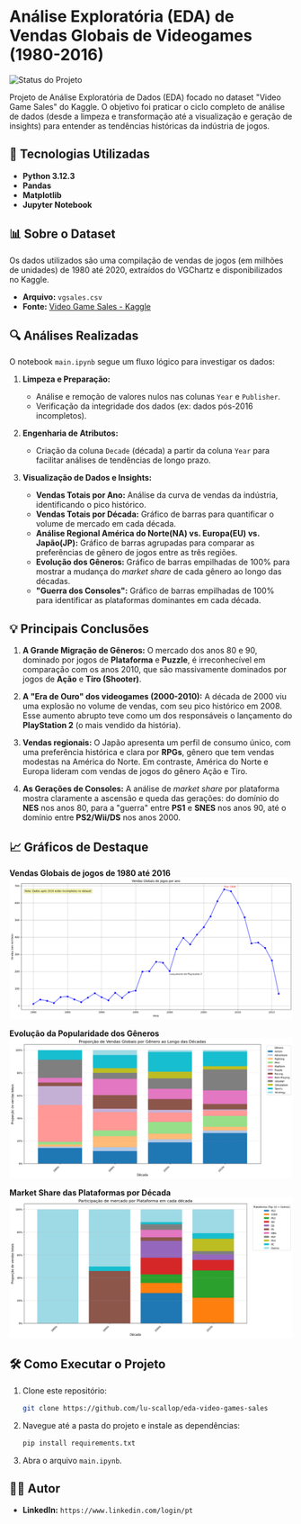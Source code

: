 # Análise Exploratória (EDA) de Vendas Globais de Videogames (1980-2016)

![Status do Projeto](https://img.shields.io/badge/status-conclu%C3%ADdo-green)

Projeto de Análise Exploratória de Dados (EDA) focado no dataset "Video Game Sales" do Kaggle. O objetivo foi praticar o ciclo completo de análise de dados (desde a limpeza e transformação até a visualização e geração de insights) para entender as tendências históricas da indústria de jogos.

## 🚀 Tecnologias Utilizadas

* **Python 3.12.3**
* **Pandas** 
* **Matplotlib**
* **Jupyter Notebook** 

## 📊 Sobre o Dataset

Os dados utilizados são uma compilação de vendas de jogos (em milhões de unidades) de 1980 até 2020, extraídos do VGChartz e disponibilizados no Kaggle.

* **Arquivo:** `vgsales.csv`
* **Fonte:** [Video Game Sales - Kaggle](https://www.kaggle.com/datasets/gregorut/videogamesales)

## 🔍 Análises Realizadas

O notebook `main.ipynb` segue um fluxo lógico para investigar os dados:

1.  **Limpeza e Preparação:**
    * Análise e remoção de valores nulos nas colunas `Year` e `Publisher`.
    * Verificação da integridade dos dados (ex: dados pós-2016 incompletos).

2.  **Engenharia de Atributos:**
    * Criação da coluna `Decade` (década) a partir da coluna `Year` para facilitar análises de tendências de longo prazo.

3.  **Visualização de Dados e Insights:**
    * **Vendas Totais por Ano:** Análise da curva de vendas da indústria, identificando o pico histórico.
    * **Vendas Totais por Década:** Gráfico de barras para quantificar o volume de mercado em cada década.
    * **Análise Regional América do Norte(NA) vs. Europa(EU) vs. Japão(JP):** Gráfico de barras agrupadas para comparar as preferências de gênero de jogos entre as três regiões.
    * **Evolução dos Gêneros:** Gráfico de barras empilhadas de 100% para mostrar a mudança do *market share* de cada gênero ao longo das décadas.
    * **"Guerra dos Consoles":** Gráfico de barras empilhadas de 100% para identificar as plataformas dominantes em cada década.

## 💡 Principais Conclusões

1.  **A Grande Migração de Gêneros:** O mercado dos anos 80 e 90, dominado por jogos de **Plataforma** e **Puzzle**, é irreconhecível em comparação com os anos 2010, que são massivamente dominados por jogos de **Ação** e **Tiro (Shooter)**.

2.  **A "Era de Ouro" dos videogames (2000-2010):** A década de 2000 viu uma explosão no volume de vendas, com seu pico histórico em 2008. Esse aumento abrupto teve como um dos responsáveis o lançamento do **PlayStation 2** (o mais vendido da história).

3.  **Vendas regionais:** O Japão apresenta um perfil de consumo único, com uma preferência histórica e clara por **RPGs**, gênero que tem vendas modestas na América do Norte. Em contraste, América do Norte e Europa lideram com vendas de jogos do gênero Ação e Tiro.

4.  **As Gerações de Consoles:** A análise de *market share* por plataforma mostra claramente a ascensão e queda das gerações: do domínio do **NES** nos anos 80, para a "guerra" entre **PS1** e **SNES** nos anos 90, até o domínio entre **PS2/Wii/DS** nos anos 2000.

## 📈 Gráficos de Destaque

**Vendas Globais de jogos de 1980 até 2016**
![Gráfico vendas globais](/graphics/vendas_globais_ano.png
)

**Evolução da Popularidade dos Gêneros**
![Gráfico de Gêneros por Década](/graphics/proporcao_vendas_globais_por_genero.png)

**Market Share das Plataformas por Década**
![Gráfico de Plataformas por Década](/graphics/participacao_mercado_por_plataforma.png)

## 🛠️ Como Executar o Projeto

1.  Clone este repositório:
    ```bash
    git clone https://github.com/lu-scallop/eda-video-games-sales
    ```
2.  Navegue até a pasta do projeto e instale as dependências:
    ```bash
    pip install requirements.txt
    ```
3.  Abra o arquivo `main.ipynb`.

## 👨‍💻 Autor

* **LinkedIn:** `https://www.linkedin.com/login/pt`